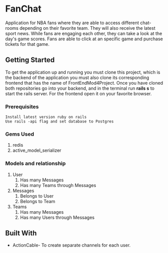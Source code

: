 # FanChat

Application for NBA fans where they are able to access different chat-rooms depending on their favorite team. They will also receive the latest sport news. While fans are engaging each other, they can take a look at the day's game scores. Fans are able to click at an specific game and purchase tickets for that game.

## Getting Started

To get the application up and running you must clone this project, which is the backend of the application you must also clone its corresponding frontend that has the name of FrontEndMod4Project. Once you have cloned both repositories go into your backend, and in the terminal run **rails s** to start the rails server. For the frontend open it on your favorite browser.

### Prerequisites

```
Install latest version ruby on rails
Use rails -api flag and set database to Postgres
```

### Gems Used
1. redis
2. active_model_serializer


### Models and relationship
1. User
   1. Has many Messages
   2. Has many Teams through Messages
2. Messages
   1. Belongs to User
   2. Belongs to Team
3. Teams
   1. Has many Messages
   2. Has many Users through Messages
   

## Built With

* ActionCable- To create separate channels for each user.
  
